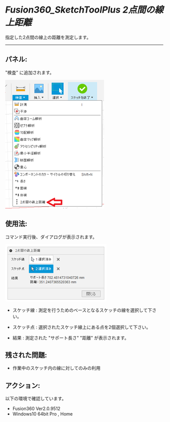 # ***Fusion360_SketchToolPlus 2点間の線上距離***
指定した2点間の線上の距離を測定します。

***
## パネル:

"検査" に追加されます。

  ![Alt text](./resources/PointsDistanceOnCurve_menu.png)

## 使用法:

コマンド実行後、ダイアログが表示されます。

  ![Alt text](./resources/PointsDistanceOnCurve_dialog.png)

  + スケッチ線 : 測定を行うためのベースとなるスケッチの線を選択して下さい。

  + スケッチ点 : 選択されたスケッチ線上にある点を2個選択して下さい。

  + 結果 : 測定された "サポート長さ" "距離" が表示されます。

## 残された問題:

  + 作業中のスケッチ内の線に対してのみの利用

## アクション:
以下の環境で確認しています。
 + Fusion360 Ver2.0.9512
 + Windows10 64bit Pro , Home